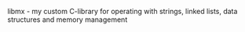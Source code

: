 libmx - my custom C-library for operating with strings, linked lists, data structures and memory management
